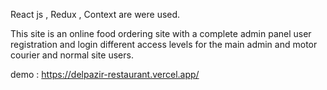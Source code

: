 React js , Redux , Context are were used. 

This site is an online food ordering site with a complete admin panel
user registration and login
different access levels for the main admin and motor courier and normal site users.


demo : https://delpazir-restaurant.vercel.app/
